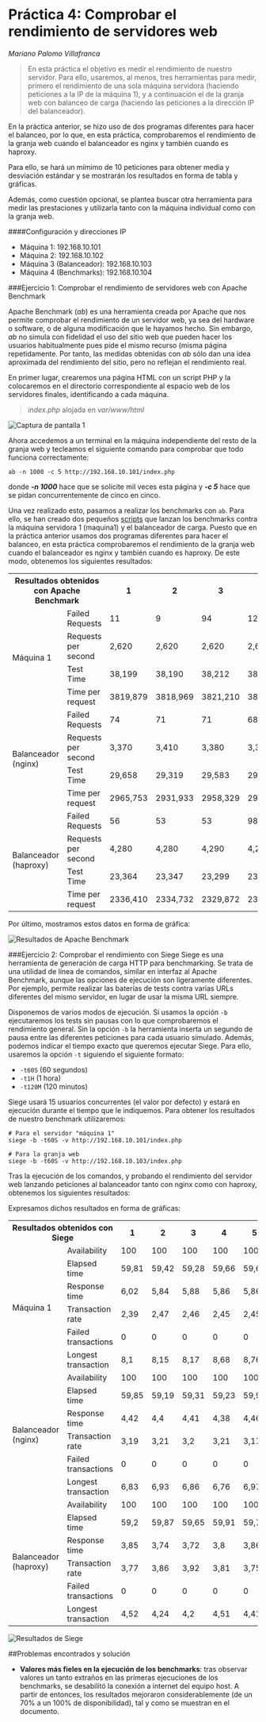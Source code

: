 Práctica 4: Comprobar el rendimiento de servidores web
==========
*Mariano Palomo Villafranca*

> En esta práctica el objetivo es medir el rendimiento de nuestro servidor. Para ello, usaremos, al menos, tres herramientas para medir, primero el rendimiento de una sola máquina servidora (haciendo peticiones a la IP de la máquina 1), y a continuación el de la granja web con balanceo de carga (haciendo las peticiones a la dirección IP del balanceador).

En la práctica anterior, se hizo uso de dos programas diferentes para hacer el balanceo, por lo que, en esta práctica, comprobaremos el rendimiento de la granja web cuando el balanceador es nginx y también cuando es haproxy.

Para ello, se hará un mímimo de 10 peticiones para obtener media y desviación estándar y se mostrarán los resultados en forma de tabla y gráficas.

Además, como cuestión opcional, se plantea buscar otra herramienta para medir las prestaciones y utilizarla tanto con la máquina individual como con la granja web.

####Configuración y direcciones IP
-  Máquina 1: 192.168.10.101
-  Máquina 2: 192.168.10.102
-  Máquina 3 (Balanceador): 192.168.10.103
-  Máquina 4 (Benchmarks): 192.168.10.104 

###Ejercicio 1: Comprobar el rendimiento de servidores web con Apache Benchmark

Apache Benchmark (*ab*) es una herramienta creada por Apache que nos permite comprobar el rendimiento de un servidor web, ya sea del hardware o software, o de alguna modificación que le hayamos hecho. Sin embargo, *ab* no simula con fidelidad el uso del sitio web que pueden hacer los usuarios habitualmente pues pide el mismo recurso (misma página repetidamente. Por tanto, las medidas obtenidas con *ab* sólo dan una idea
aproximada del rendimiento del sitio, pero no reflejan el rendimiento real.

En primer lugar, crearemos una página HTML con un script PHP y la colocaremos en el directorio
correspondiente al espacio web de los servidores finales, identificando a cada máquina.
>*index.php* alojada en *var/www/html*
	
<img src="indexphp.png" alt="Captura de pantalla 1"> <br/>

Ahora accedemos a un terminal en la máquina independiente del resto de la granja
web y tecleamos el siguiente comando para comprobar que todo funciona correctamente:

	ab -n 1000 -c 5 http://192.168.10.101/index.php

donde ***-n 1000*** hace que se solicite mil veces esta página y ***-c 5*** hace que se pidan concurrentemente de cinco en cinco.

Una vez realizado esto, pasamos a realizar los benchmarks con `ab`. Para ello, se han creado dos pequeños [scripts](ab/scripts/) que lanzan los benchmarks contra la máquina servidora 1 (maquina1) y el balanceador de carga. Puesto que en la práctica anterior usamos dos programas diferentes para hacer el balanceo, en esta práctica comprobaremos el rendimiento de la granja web cuando el balanceador es nginx y también cuando es haproxy. De este modo, obtenemos los siguientes resultados:

<table>
  <tr>
    <th colspan="2">Resultados obtenidos con Apache Benchmark</th>
    <th>1</th>
    <th>2</th>
    <th>3</th>
    <th>4</th>
    <th>5</th>
    <th>Media</th>
    <th>Desviación</th>
  </tr>
  <tr>
    <td rowspan="4">Máquina 1</td>
    <td>Failed Requests</td>
    <td>11</td>
    <td>9</td>
    <td>94</td>
    <td>12</td>
    <td>13</td>
    <td>27,8</td>
    <td>37,0364685</td>
  </tr>
  <tr>
    <td>Requests per second</td>
    <td>2,620</td>
    <td>2,620</td>
    <td>2,620</td>
    <td>2,620</td>
    <td>2,620</td>
    <td>2,62</td>
    <td>0</td>
  </tr>
  <tr>
    <td>Test Time</td>
    <td>38,199</td>
    <td>38,190</td>
    <td>38,212</td>
    <td>38,144</td>
    <td>38,189</td>
    <td>38,1868</td>
    <td>0,02564566</td>
  </tr>
  <tr>
    <td>Time per request</td>
    <td>3819,879</td>
    <td>3818,969</td>
    <td>3821,210</td>
    <td>3814,357</td>
    <td>3818,904</td>
    <td>3818,6638</td>
    <td>2,58162811</td>
  </tr>
  <tr>
    <td rowspan="4">Balanceador (nginx)</td>
    <td>Failed Requests</td>
    <td>74</td>
    <td>71</td>
    <td>71</td>
    <td>68</td>
    <td>70</td>
    <td>70,8</td>
    <td>2,16794834</td>
  </tr>
  <tr>
    <td>Requests per second</td>
    <td>3,370</td>
    <td>3,410</td>
    <td>3,380</td>
    <td>3,370</td>
    <td>3,530</td>
    <td>3,412</td>
    <td>0,06797058</td>
  </tr>
  <tr>
    <td>Test Time</td>
    <td>29,658</td>
    <td>29,319</td>
    <td>29,583</td>
    <td>29,692</td>
    <td>28,293</td>
    <td>29,309</td>
    <td>0,58649851</td>
  </tr>
  <tr>
    <td>Time per request</td>
    <td>2965,753</td>
    <td>2931,933</td>
    <td>2958,329</td>
    <td>2969,209</td>
    <td>2829,284</td>
    <td>2930,9016</td>
    <td>58,6547945</td>
  </tr>
  <tr>
    <td rowspan="4">Balanceador (haproxy)</td>
    <td>Failed Requests</td>
    <td>56</td>
    <td>53</td>
    <td>53</td>
    <td>98</td>
    <td>48</td>
    <td>61,6</td>
    <td>20,5499392</td>
  </tr>
  <tr>
    <td>Requests per second</td>
    <td>4,280</td>
    <td>4,280</td>
    <td>4,290</td>
    <td>4,270</td>
    <td>4,280</td>
    <td>4,28</td>
    <td>0,00707107</td>
  </tr>
  <tr>
    <td>Test Time</td>
    <td>23,364</td>
    <td>23,347</td>
    <td>23,299</td>
    <td>23,405</td>
    <td>23,379</td>
    <td>23,3588</td>
    <td>0,03963837</td>
  </tr>
  <tr>
    <td>Time per request</td>
    <td>2336,410</td>
    <td>2334,732</td>
    <td>2329,872</td>
    <td>2340,470</td>
    <td>2337,947</td>
    <td>2335,8862</td>
    <td>3,96973755</td>
  </tr>
</table>

Por último, mostramos estos datos en forma de gráfica:

<img src="ab/ab.png" alt="Resultados de Apache Benchmark"> <br/>

###Ejercicio 2: Comprobar el rendimiento con Siege
Siege es una herramienta de generación de carga HTTP para benchmarking. Se trata de una utilidad de línea de comandos, similar en interfaz al Apache Benchmark, aunque las opciones de ejecución son ligeramente diferentes. Por ejemplo, permite realizar las baterías de tests contra varias URLs diferentes del mismo servidor, en lugar de usar la misma URL siempre.

Disponemos de varios modos de ejecución. Si usamos la opción `-b` ejecutaremos los tests sin pausas con lo que comprobaremos el rendimiento general. Sin la opción `-b` la herramienta inserta un segundo de pausa entre las diferentes peticiones para cada usuario simulado. Además, podemos indicar el tiempo exacto que queremos ejecutar Siege. Para ello, usaremos la opción `-t` siguiendo el siguiente formato:

- `-t60S` (60 segundos)
- `-t1H` (1 hora)
- `-t120M` (120 minutos)

Siege usará 15 usuarios concurrentes (el valor por defecto) y estará en ejecución durante el tiempo que le indiquemos. Para obtener los resultados de nuestro benchmark utilizaremos: 

	# Para el servidor "máquina 1"
	siege -b -t60S -v http://192.168.10.101/index.php	

	# Para la granja web
	siege -b -t60S -v http://192.168.10.103/index.php

Tras la ejecución de los comandos, y probando el rendimiento del servidor web lanzando peticiones al balanceador tanto con nginx como con haproxy, obtenemos los siguientes resultados:

Expresamos dichos resultados en forma de gráficas:

<table>
  <tr>
    <th colspan="2">Resultados obtenidos con Siege</th>
    <th>1</th>
    <th>2</th>
    <th>3</th>
    <th>4</th>
    <th>5</th>
    <th>Media</th>
    <th>Desviación</th>
  </tr>
  <tr>
    <td rowspan="6">Máquina 1</td>
    <td>Availability</td>
    <td>100</td>
    <td>100</td>
    <td>100</td>
    <td>100</td>
    <td>100</td>
    <td>100</td>
    <td>0</td>
  </tr>
  <tr>
    <td>Elapsed time</td>
    <td>59,81</td>
    <td>59,42</td>
    <td>59,28</td>
    <td>59,66</td>
    <td>59,6</td>
    <td>59,554</td>
    <td>0,18542923</td>
  </tr>
  <tr>
    <td>Response time</td>
    <td>6,02</td>
    <td>5,84</td>
    <td>5,88</td>
    <td>5,86</td>
    <td>5,86</td>
    <td>5,892</td>
    <td>0,06523803</td>
  </tr>
  <tr>
    <td>Transaction rate</td>
    <td>2,39</td>
    <td>2,47</td>
    <td>2,46</td>
    <td>2,45</td>
    <td>2,45</td>
    <td>2,444</td>
    <td>0,028</td>
  </tr>
  <tr>
    <td>Failed transactions</td>
    <td>0</td>
    <td>0</td>
    <td>0</td>
    <td>0</td>
    <td>0</td>
    <td>0</td>
    <td>0</td>
  </tr>
  <tr>
    <td>Longest transaction</td>
    <td>8,1</td>
    <td>8,15</td>
    <td>8,17</td>
    <td>8,68</td>
    <td>8,76</td>
    <td>8,372</td>
    <td>0,28617477</td>
  </tr>
  <tr>
    <td rowspan="6">Balanceador (nginx)</td>
    <td>Availability</td>
    <td>100</td>
    <td>100</td>
    <td>100</td>
    <td>100</td>
    <td>100</td>
    <td>100</td>
    <td>0</td>
  </tr>
  <tr>
    <td>Elapsed time</td>
    <td>59,85</td>
    <td>59,19</td>
    <td>59,31</td>
    <td>59,23</td>
    <td>59,97</td>
    <td>59,51</td>
    <td>0,33105891</td>
  </tr>
  <tr>
    <td>Response time</td>
    <td>4,42</td>
    <td>4,4</td>
    <td>4,41</td>
    <td>4,38</td>
    <td>4,46</td>
    <td>4,414</td>
    <td>0,026533</td>
  </tr>
  <tr>
    <td>Transaction rate</td>
    <td>3,19</td>
    <td>3,21</td>
    <td>3,2</td>
    <td>3,21</td>
    <td>3,17</td>
    <td>3,196</td>
    <td>0,01496663</td>
  </tr>
  <tr>
    <td>Failed transactions</td>
    <td>0</td>
    <td>0</td>
    <td>0</td>
    <td>0</td>
    <td>0</td>
    <td>0</td>
    <td>0</td>
  </tr>
  <tr>
    <td>Longest transaction</td>
    <td>6,83</td>
    <td>6,93</td>
    <td>6,86</td>
    <td>6,76</td>
    <td>6,97</td>
    <td>6,87</td>
    <td>0,07402702</td>
  </tr>
  <tr>
    <td rowspan="6">Balanceador (haproxy)</td>
    <td>Availability</td>
    <td>100</td>
    <td>100</td>
    <td>100</td>
    <td>100</td>
    <td>100</td>
    <td>100</td>
    <td>0</td>
  </tr>
  <tr>
    <td>Elapsed time</td>
    <td>59,2</td>
    <td>59,87</td>
    <td>59,65</td>
    <td>59,91</td>
    <td>59,79</td>
    <td>59,684</td>
    <td>0,25780613</td>
  </tr>
  <tr>
    <td>Response time</td>
    <td>3,85</td>
    <td>3,74</td>
    <td>3,72</td>
    <td>3,8</td>
    <td>3,86</td>
    <td>3,794</td>
    <td>0,05642694</td>
  </tr>
  <tr>
    <td>Transaction rate</td>
    <td>3,77</td>
    <td>3,86</td>
    <td>3,92</td>
    <td>3,81</td>
    <td>3,75</td>
    <td>3,822</td>
    <td>0,06177378</td>
  </tr>
  <tr>
    <td>Failed transactions</td>
    <td>0</td>
    <td>0</td>
    <td>0</td>
    <td>0</td>
    <td>0</td>
    <td>0</td>
    <td>0</td>
  </tr>
  <tr>
    <td>Longest transaction</td>
    <td>4,52</td>
    <td>4,24</td>
    <td>4,2</td>
    <td>4,51</td>
    <td>4,41</td>
    <td>4,376</td>
    <td>0,13365628</td>
  </tr>
</table>

<img src="siege/siege.png" alt="Resultados de Siege"> <br/>

##Problemas encontrados y solución
* **Valores más fieles en la ejecución de los benchmarks**: tras observar valores un tanto extraños en las primeras ejecuciones de los benchmarks, se desabilitó la conexión a internet del equipo host. A partir de entonces, los resultados mejoraron considerablemente (de un 70% a un 100% de disponibilidad), tal y como se muestran en el documento.
